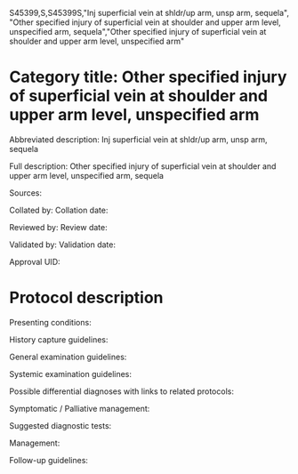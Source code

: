 S45399,S,S45399S,"Inj superficial vein at shldr/up arm, unsp arm, sequela", "Other specified injury of superficial vein at shoulder and upper arm level, unspecified arm, sequela","Other specified injury of superficial vein at shoulder and upper arm level, unspecified arm"
# Category title: Other specified injury of superficial vein at shoulder and upper arm level, unspecified arm

Abbreviated description: Inj superficial vein at shldr/up arm, unsp arm, sequela

Full description: Other specified injury of superficial vein at shoulder and upper arm level, unspecified arm, sequela

Sources:

Collated by:
Collation date:

Reviewed by:
Review date:

Validated by:
Validation date:

Approval UID:

# Protocol description

Presenting conditions:

History capture guidelines:

General examination guidelines:

Systemic examination guidelines:

Possible differential diagnoses with links to related protocols:

Symptomatic / Palliative management:

Suggested diagnostic tests:

Management:

Follow-up guidelines:
